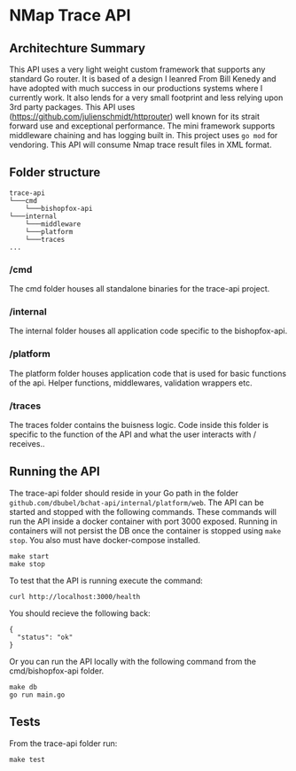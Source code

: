 # NMap Trace API

## Architechture Summary
This API uses a very light weight custom framework that supports any standard Go router. It is based of a design I leanred From Bill Kenedy and have adopted with much success in our productions systems where I currently work. It also lends for a very small footprint and less relying upon 3rd party packages. This API uses (https://github.com/julienschmidt/httprouter) well known for its strait forward use and exceptional performance. The mini framework supports middleware chaining and has logging built in. This project uses `go mod` for vendoring. This API will consume Nmap trace result files in XML format.

## Folder structure
```
trace-api
└───cmd
    └───bishopfox-api
└───internal
    └───middleware
    └───platform
    └───traces
...
```

### /cmd
The cmd folder houses all standalone binaries for the trace-api project.

### /internal
The internal folder houses all application code specific to the bishopfox-api.

### /platform
The platform folder houses application code that is used for basic functions of the api. Helper functions, middlewares, validation wrappers etc.

### /traces
The traces folder contains the buisness logic. Code inside this folder is specific to the function of the API and what the user interacts with / receives.. 

## Running the API
The trace-api folder should reside in your Go path in the folder `github.com/dbubel/bchat-api/internal/platform/web`. The API can be started and stopped with the following commands. These commands will run the API inside a docker container with port 3000 exposed. Running in containers will not persist the DB once the container is stopped using `make stop`. You also must have docker-compose installed.

```
make start
make stop
```

To test that the API is running execute the command:
```
curl http://localhost:3000/health
```
You should recieve the following back:
```
{
  "status": "ok"
}
```

Or you can run the API locally with the following command from the cmd/bishopfox-api folder.
```
make db
go run main.go
```

## Tests
From the trace-api folder run:

```
make test
```
